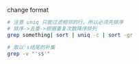 change format
```bash
# 注意 uniq 只能过滤相邻的行，所以必须先排序
# 排序->去重->根据重复次数降序排列
grep something| sort | uniq -c | sort -gr

# 取以's结尾的补集
grep -v "'s$'"
```
